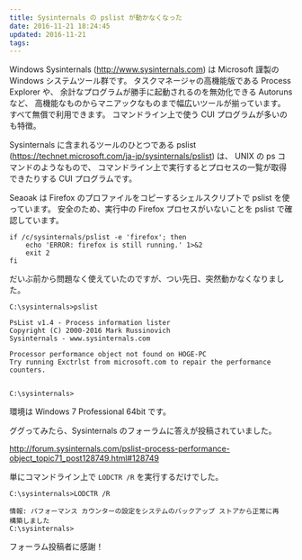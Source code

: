 ```yaml
---
title: Sysinternals の pslist が動かなくなった
date: 2016-11-21 18:24:45
updated: 2016-11-21
tags:
---
```


Windows Sysinternals (http://www.sysinternals.com) は
Microsoft 謹製の Windows システムツール群です。
タスクマネージャの高機能版である Process Explorer や、
余計なプログラムが勝手に起動されるのを無効化できる Autoruns など、
高機能なものからマニアックなものまで幅広いツールが揃っています。
すべて無償で利用できます。
コマンドライン上で使う CUI プログラムが多いのも特徴。

Sysinternals に含まれるツールのひとつである pslist (https://technet.microsoft.com/ja-jp/sysinternals/pslist) は、
UNIX の ps コマンドのようなもので、
コマンドライン上で実行するとプロセスの一覧が取得できたりする CUI プログラムです。

Seaoak は Firefox のプロファイルをコピーするシェルスクリプトで
pslist を使っています。
安全のため、実行中の Firefox プロセスがいないことを pslist で確認しています。
```
if /c/sysinternals/pslist -e 'firefox'; then
	echo 'ERROR: firefox is still running.' 1>&2
	exit 2
fi
```

だいぶ前から問題なく使えていたのですが、つい先日、突然動かなくなりました。
```
C:\sysinternals>pslist

PsList v1.4 - Process information lister
Copyright (C) 2000-2016 Mark Russinovich
Sysinternals - www.sysinternals.com

Processor performance object not found on HOGE-PC
Try running Exctrlst from microsoft.com to repair the performance counters.


C:\sysinternals>
```

環境は Windows 7 Professional 64bit です。

ググってみたら、Sysinternals のフォーラムに答えが投稿されていました。

http://forum.sysinternals.com/pslist-process-performance-object_topic71_post128749.html#128749

単にコマンドライン上で `LODCTR /R` を実行するだけでした。
```
C:\sysinternals>LODCTR /R

情報: パフォーマンス カウンターの設定をシステムのバックアップ ストアから正常に再
構築しました
C:\sysinternals>
```

フォーラム投稿者に感謝！
